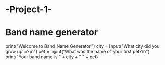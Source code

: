 # -Project-1-
# Band name generator
print("Welcome to Band Name Generator.")
city = input("What city did you grow up in?\n")
pet = input("What was the name of your first pet?\n")
print("Your band name is " + city + " " + pet)
